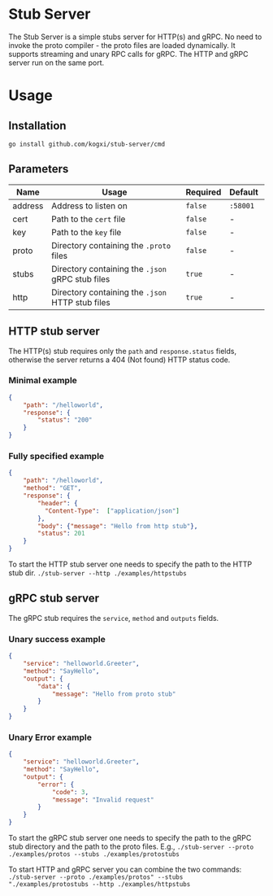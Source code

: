 # Stub Server
The Stub Server is a simple stubs server for HTTP(s) and gRPC.
No need to invoke the proto compiler - the proto files are loaded dynamically.
It supports streaming and unary RPC calls for gRPC.
The HTTP and gRPC server run on the same port.

# Usage

## Installation
`go install github.com/kogxi/stub-server/cmd`

## Parameters
| Name | Usage | Required | Default |
|-|-|-|-|
| address | Address to listen on | `false`| `:58001` |
| cert | Path to the `cert` file | `false`| - |
| key | Path to the `key` file | `false`| - |
| proto | Directory containing the `.proto` files| `false`| - |
| stubs | Directory containing the `.json` gRPC stub files| `true`| - |
| http | Directory containing the `.json` HTTP stub files| `true`| - |

## HTTP stub server

The HTTP(s) stub requires only the `path` and `response.status` fields, otherwise the server returns a 404 (Not found) HTTP status code.

### Minimal example
```JSON
{
    "path": "/helloworld",
    "response": {
        "status": "200"
    }
}
```

### Fully specified example
```JSON
{
    "path": "/helloworld",
    "method": "GET",
    "response": {
        "header": {
          "Content-Type":  ["application/json"]
        },
        "body": {"message": "Hello from http stub"},
        "status": 201
    }
}
```

To start the HTTP stub server one needs to specify the path to the HTTP stub dir.
`./stub-server --http ./examples/httpstubs`

## gRPC stub server

The gRPC stub requires the `service`, `method` and `outputs` fields.

### Unary success example
```JSON
{
    "service": "helloworld.Greeter",
    "method": "SayHello",
    "output": {
        "data": {
            "message": "Hello from proto stub"
        }
    }
}
```

### Unary Error example 
```JSON
{
    "service": "helloworld.Greeter",
    "method": "SayHello",
    "output": {
        "error": {
            "code": 3,
            "message": "Invalid request"
        }
    }
}
```

To start the gRPC stub server one needs to specify the path to the gRPC stub directory and the path to the proto files. E.g., `./stub-server --proto ./examples/protos --stubs ./examples/protostubs`

To start HTTP and gRPC server you can combine the two commands:
`./stub-server --proto ./examples/protos" --stubs "./examples/protostubs --http ./examples/httpstubs`
